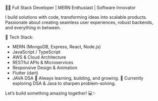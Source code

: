 👨‍💻 Full Stack Developer | MERN Enthusiast | Software Innovator

I build solutions with code, transforming ideas into scalable products. Passionate about creating seamless user experiences, robust backends, and everything in between.

🔧 Tech Stack:

- MERN (MongoDB, Express, React, Node.js)
- JavaScript / TypeScript
- AWS & Cloud Architecture
- RESTful APIs & Microservices
- Responsive Design & Animation
- Flutter (dart)
- JAVA DSA
🚀 Always learning, building, and growing. 🌱 Currently exploring DSA & Java to sharpen problem-solving.

Let’s build something amazing together! 💻✨
